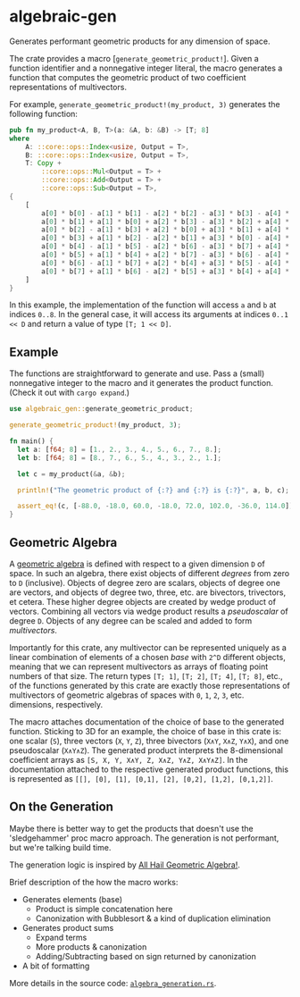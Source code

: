 # algebraic-gen

Generates performant geometric products for any dimension of space.

The crate provides a macro [`generate_geometric_product!`]. Given a function
identifier and a nonnegative integer literal, the macro generates a function
that computes the geometric product of two coefficient representations of
multivectors.

For example, `generate_geometric_product!(my_product, 3)` generates the
following function:

```rust
pub fn my_product<A, B, T>(a: &A, b: &B) -> [T; 8]
where
    A: ::core::ops::Index<usize, Output = T>,
    B: ::core::ops::Index<usize, Output = T>,
    T: Copy +
        ::core::ops::Mul<Output = T> +
        ::core::ops::Add<Output = T> +
        ::core::ops::Sub<Output = T>,
{
    [
        a[0] * b[0] - a[1] * b[1] - a[2] * b[2] - a[3] * b[3] - a[4] * b[4] - a[5] * b[5] - a[6] * b[6] + a[7] * b[7],
        a[0] * b[1] + a[1] * b[0] + a[2] * b[3] - a[3] * b[2] + a[4] * b[5] - a[5] * b[4] - a[6] * b[7] - a[7] * b[6],
        a[0] * b[2] - a[1] * b[3] + a[2] * b[0] + a[3] * b[1] + a[4] * b[6] + a[5] * b[7] - a[6] * b[4] + a[7] * b[5],
        a[0] * b[3] + a[1] * b[2] - a[2] * b[1] + a[3] * b[0] - a[4] * b[7] + a[5] * b[6] - a[6] * b[5] - a[7] * b[4],
        a[0] * b[4] - a[1] * b[5] - a[2] * b[6] - a[3] * b[7] + a[4] * b[0] + a[5] * b[1] + a[6] * b[2] - a[7] * b[3],
        a[0] * b[5] + a[1] * b[4] + a[2] * b[7] - a[3] * b[6] - a[4] * b[1] + a[5] * b[0] + a[6] * b[3] + a[7] * b[2],
        a[0] * b[6] - a[1] * b[7] + a[2] * b[4] + a[3] * b[5] - a[4] * b[2] - a[5] * b[3] + a[6] * b[0] - a[7] * b[1],
        a[0] * b[7] + a[1] * b[6] - a[2] * b[5] + a[3] * b[4] + a[4] * b[3] - a[5] * b[2] + a[6] * b[1] + a[7] * b[0],
    ]
}
```

In this example, the implementation of the function will access `a` and `b`
at indices `0..8`. In the general case, it will access its arguments at
indices `0..1 << D` and return a value of type `[T; 1 << D]`.

## Example

The functions are straightforward to generate and use. Pass a (small)
nonnegative integer to the macro and it generates the product function.
(Check it out with `cargo expand`.)

```rust
use algebraic_gen::generate_geometric_product;

generate_geometric_product!(my_product, 3);

fn main() {
  let a: [f64; 8] = [1., 2., 3., 4., 5., 6., 7., 8.];
  let b: [f64; 8] = [8., 7., 6., 5., 4., 3., 2., 1.];

  let c = my_product(&a, &b);

  println!("The geometric product of {:?} and {:?} is {:?}", a, b, c);

  assert_eq!(c, [-88.0, -18.0, 60.0, -18.0, 72.0, 102.0, -36.0, 114.0]);
}
```

## Geometric Algebra

A [geometric algebra](https://en.wikipedia.org/wiki/Geometric_algebra) is defined with respect
to a given dimension `D` of space. In such an algebra, there exist objects
of different *degrees* from zero to `D` (inclusive). Objects of degree zero
are scalars, objects of degree one are vectors, and objects of degree two,
three, etc. are bivectors, trivectors, et cetera. These higher degree
objects are created by wedge product of vectors. Combining all vectors via
wedge product results a *pseudoscalar* of degree `D`. Objects of any degree
can be scaled and added to form *multivectors*.

Importantly for this crate, any multivector can be represented uniquely as a
linear combination of elements of a chosen *base* with `2^D` different
objects, meaning that we can represent multivectors as arrays of floating
point numbers of that size. The return types `[T; 1]`, `[T; 2]`, `[T; 4]`,
`[T; 8]`, etc., of the functions generated by this crate are exactly those
representations of multivectors of geometric algebras of spaces with `0`,
`1`, `2`, `3`, etc. dimensions, respectively.

The macro attaches documentation of the choice of base to the generated
function. Sticking to 3D for an example, the choice of base in this crate
is: one scalar (`S`), three vectors (`X`, `Y`, `Z`), three bivectors (`X∧Y`,
`X∧Z`, `Y∧X`), and one pseudoscalar (`X∧Y∧Z`). The generated
product interprets the 8-dimensional coefficient arrays as `[S, X, Y, X∧Y,
Z, X∧Z, Y∧Z, X∧Y∧Z]`. In the documentation attached to the respective
generated product functions, this is represented as `[[], [0], [1], [0,1],
[2], [0,2], [1,2], [0,1,2]]`.

## On the Generation

Maybe there is better way to get the products that doesn't use the
\'sledgehammer\' proc macro approach. The generation is not performant, but
we're talking build time.

The generation logic is inspired by
[All Hail Geometric Algebra!](https://crypto.stanford.edu/~blynn/haskell/ga.html).

Brief description of the how the macro works:
* Generates elements (base)
  * Product is simple concatenation here
  * Canonization with Bubblesort & a kind of duplication elimination
* Generates product sums
  * Expand terms
  * More products & canonization
  * Adding/Subtracting based on sign returned by canonization
* A bit of formatting

More details in the source code:
[`algebra_generation.rs`](../src/algebraic_gen/algebra_generation.rs.html).
